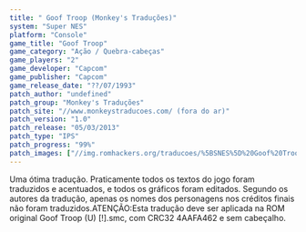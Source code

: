 ```yaml
---
title: " Goof Troop (Monkey's Traduções)"
system: "Super NES"
platform: "Console"
game_title: "Goof Troop"
game_category: "Ação / Quebra-cabeças"
game_players: "2"
game_developer: "Capcom"
game_publisher: "Capcom"
game_release_date: "??/07/1993"
patch_author: "undefined"
patch_group: "Monkey's Traduções"
patch_site: "//www.monkeystraducoes.com/ (fora do ar)"
patch_version: "1.0"
patch_release: "05/03/2013"
patch_type: "IPS"
patch_progress: "99%"
patch_images: ["//img.romhackers.org/traducoes/%5BSNES%5D%20Goof%20Troop%20-%20Monkey's%20Tradu%C3%A7%C3%B5es%20-%201.png","//img.romhackers.org/traducoes/%5BSNES%5D%20Goof%20Troop%20-%20Monkey's%20Tradu%C3%A7%C3%B5es%20-%202.png","//img.romhackers.org/traducoes/%5BSNES%5D%20Goof%20Troop%20-%20Monkey's%20Tradu%C3%A7%C3%B5es%20-%203.png"]
---
```

Uma ótima tradução. Praticamente todos os textos do jogo foram traduzidos e acentuados, e todos os gráficos foram editados. Segundo os autores da tradução, apenas os nomes dos personagens nos créditos finais não foram traduzidos.ATENÇÃO:Esta tradução deve ser aplicada na ROM original Goof Troop (U) [!].smc, com CRC32 4AAFA462 e sem cabeçalho.